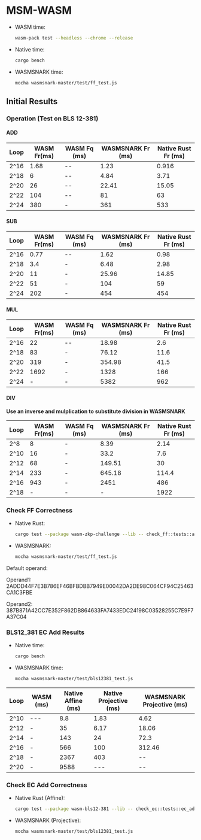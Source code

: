 # MSM-WASM

* WASM time:
    ```bash
    wasm-pack test --headless --chrome --release
    ```
* Native time:
    ```bash
    cargo bench
    ```
* WASMSNARK time:
    ```bash
    mocha wasmsnark-master/test/ff_test.js
    ```

## Initial Results

###  Operation (Test on BLS 12-381)
#### ADD
|Loop | WASM Fr(ms) | WASM Fq (ms) | WASMSNARK Fr (ms)| Native Rust Fr (ms)|
| --- | --- | --- | --- | --- |
| 2^16 | 1.68 | --| 1.23 | 0.916 |
| 2^18 | 6 | --| 4.84 | 3.71 |
| 2^20 | 26 | -- | 22.41 | 15.05 |
| 2^22 | 104 | -- | 81 | 63 |
| 2^24 | 380 | - | 361 | 533 |

#### SUB
|Loop | WASM Fr(ms) | WASM Fq (ms) | WASMSNARK Fr (ms)| Native Rust Fr (ms)|
| --- | --- | --- | --- | --- |
| 2^16 | 0.77 | --| 1.62 | 0.98 |
| 2^18 | 3.4 | - | 6.48 | 2.98 |
| 2^20 | 11 | - | 25.96 | 14.85 |
| 2^22 | 51 | - | 104 | 59 |
| 2^24 | 202 | - |  454 | 454 |


#### MUL
|Loop | WASM Fr(ms) | WASM Fq (ms) | WASMSNARK Fr (ms)| Native Rust Fr (ms)|
| --- | --- | --- | --- | --- |
| 2^16 | 22 | --| 18.98 | 2.6 |
| 2^18 | 83 | - | 76.12 | 11.6 |
| 2^20 | 319 | - | 354.98 | 41.5 |
| 2^22 | 1692 | - | 1328 | 166 |
| 2^24 | - | - | 5382 | 962 |

#### DIV
**Use an inverse and mulplication to substitute division in WASMSNARK**

|Loop | WASM Fr(ms) | WASM Fq (ms) | WASMSNARK Fr (ms)| Native Rust Fr (ms)|
| --- | --- | --- | --- | --- |
| 2^8 | 8 | - | 8.39 | 2.14 |
| 2^10 | 16 | - | 33.2 | 7.6 |
| 2^12 | 68 | - | 149.51 | 30 |
| 2^14 | 233 | - | 645.18 | 114.4 |
| 2^16 | 943 | - | 2451 | 486 |
| 2^18 | - | - | - | 1922 |



### Check FF Correctness 
* Native Rust: 
    ```bash
    cargo test --package wasm-zkp-challenge --lib -- check_ff::tests::all_operation_corect --exact --nocapture 
    ```
* WASMSNARK:
    ```bash
    mocha wasmsnark-master/test/ff_test.js
    ```

Default operand: 

Operand1: 2ADDD44F7E3B786EF46BFBDBB7949E00042DA2DE98C064CF94C25463CA1C3FBE

Operand2: 387B871A42CC7E352F862DB864633FA7433EDC24198C03528255C7E9F7A37C04



### BLS12_381 EC Add Results 
* Native time:
    ```bash
    cargo bench
    ```
* WASMSNARK time:
    ```bash
    mocha wasmsnark-master/test/bls12381_test.js
    ```
|Loop | WASM  (ms) | Native Affine (ms) | Native Projective (ms)  | WASMSNARK Projective (ms) |
| --- | --- | --- | ---| --- |
| 2^10 | --- | 8.8 | 1.83 | 4.62 |
| 2^12 | - | 35 | 6.17 | 18.06 |
| 2^14 | - | 143 | 24 | 72.3 |
| 2^16 | - | 566 | 100 | 312.46 |
| 2^18 | -| 2367 | 403 | -- |
| 2^20 | -| 9588 |--- |  -- |

### Check EC Add Correctness 
* Native Rust (Affine): 
    ```bash
    cargo test --package wasm-bls12-381 --lib -- check_ec::tests::ec_add_corect --exact --nocapture
    ```
* WASMSNARK (Projective):
    ```bash
    mocha wasmsnark-master/test/bls12381_test.js
    ```

